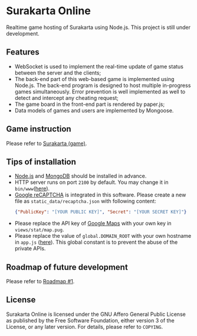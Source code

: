 # Surakarta Online
Realtime game hosting of Surakarta using Node.js. This project is still under development. 

## Features
* WebSocket is used to implement the real-time update of game status between the server and the clients;
* The back-end part of this web-based game is implemented using Node.js. The back-end program is designed to host multiple in-progress games simultaneously. Error prevention is well implemented as well to detect and intercept any cheating request;
* The game board in the front-end part is rendered by paper.js; 
* Data models of games and users are implemented by Mongoose. 

## Game instruction
Please refer to [Surakarta (game)](https://en.wikipedia.org/wiki/Surakarta_(game)).

## Tips of installation
* [Node.js](https://nodejs.org/en/download/package-manager/) and [MongoDB](https://docs.mongodb.com/manual/administration/install-community/) should be installed in advance. 
* HTTP server runs on port `2100` by default. You may change it in `bin/www`([here](/bin/www#L36)).
* [Google reCAPTCHA](https://developers.google.com/recaptcha/docs/invisible) is integrated in this software. Please create a new file as `static_data/recaptcha.json` with following content: 
  ```json
  {"PublicKey": "[YOUR PUBLIC KEY]", "Secret": "[YOUR SECRET KEY]"}
  ```
* Please replace the API key of [Google Maps](https://developers.google.com/maps/documentation/javascript/tutorial) with your own key in `views/stat/map.pug`.
* Please replace the value of `global.DOMAIN_ROOT` with your own hostname in `app.js` ([here](/app.js#L39)). This global constant is to prevent the abuse of the private APIs.

## Roadmap of future development
Please refer to [Roadmap #1](https://github.com/CrabAss/Surakarta-Online/projects/1).

## License
Surakarta Online is licensed under the GNU Affero General Public License as published by the Free Software Foundation, either version 3 of the License, or any later version. For details, please refer to `COPYING`.
